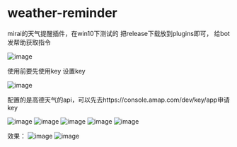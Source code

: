 # weather-reminder
mirai的天气提醒插件，在win10下测试的
把release下载放到plugins即可，
给bot发帮助获取指令

![image](https://user-images.githubusercontent.com/104863909/233966602-916c0e8e-5882-4104-a791-4927cfa54617.png)

使用前要先使用key <key>设置key
  
![image](https://user-images.githubusercontent.com/104863909/233967371-999ff996-c046-4250-ba02-0b3a4204e936.png)
  
配置的是高德天气的api，可以先去https://console.amap.com/dev/key/app申请key
  
![image](https://user-images.githubusercontent.com/104863909/233968373-93df9cdc-90c8-4ecb-8b8a-f1afe3a49f52.png)
![image](https://user-images.githubusercontent.com/104863909/233968492-29644668-cc2d-4064-9e2f-04615b2dad21.png)
![image](https://user-images.githubusercontent.com/104863909/233968593-9a7946fd-6c3b-44fc-a6b8-fd2f98fd04c7.png)
![image](https://user-images.githubusercontent.com/104863909/233968733-945a3141-2510-40bf-81fd-60b530a5009c.png)
![image](https://user-images.githubusercontent.com/104863909/233968934-37b9e9d7-4c62-40db-bec3-7167a5ca157c.png)
  
效果：
![image](https://user-images.githubusercontent.com/104863909/233967528-21846379-6559-44bf-962d-ec88ba12698b.png)
![image](https://user-images.githubusercontent.com/104863909/233967772-04bbee45-2b1a-4925-b247-320faf21eceb.png)



